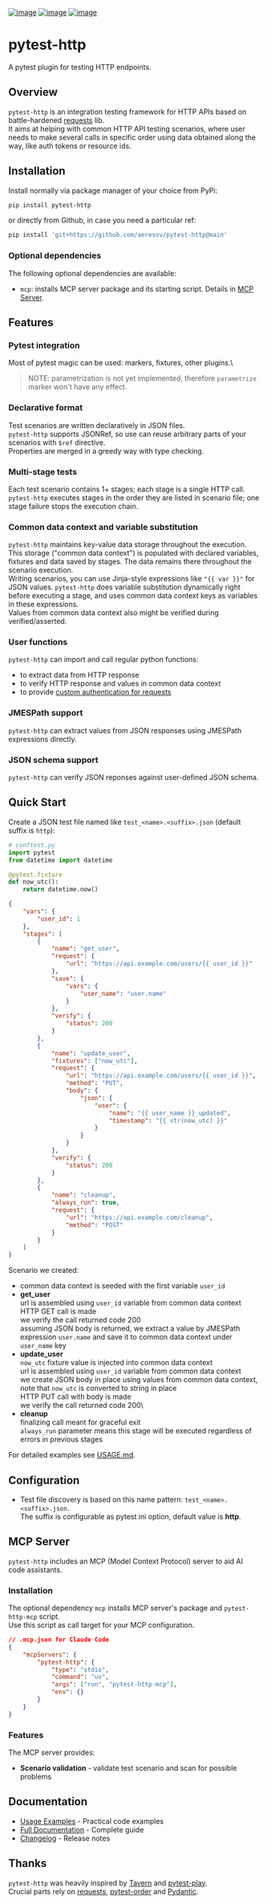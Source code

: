 [![image](https://img.shields.io/pypi/v/pytest-http)](https://pypi.python.org/pypi/pytest-http)
[![image](https://img.shields.io/pypi/l/pytest-http)](https://github.com/aeresov/pytest-http/blob/main/LICENSE)
[![image](https://img.shields.io/pypi/pyversions/pytest-http)](https://pypi.python.org/pypi/pytest-http)

# pytest-http

A pytest plugin for testing HTTP endpoints.

## Overview

`pytest-http` is an integration testing framework for HTTP APIs based on battle-hardened [requests](https://requests.readthedocs.io) lib.\
It aims at helping with common HTTP API testing scenarios, where user needs to make several calls in specific order using data obtained along the way, like auth tokens or resource ids.

## Installation

Install normally via package manager of your choice from PyPi:

```bash
pip install pytest-http
```

or directly from Github, in case you need a particular ref:

```bash
pip install 'git+https://github.com/aeresov/pytest-http@main'
```

### Optional dependencies

The following optional dependencies are available:

-   `mcp`: installs MCP server package and its starting script. Details in [MCP Server](#mcp-server).

## Features

### Pytest integration

Most of pytest magic can be used: markers, fixtures, other plugins.\
> NOTE: parametrization is not yet implemented, therefore `parametrize` marker won't have any effect.

### Declarative format

Test scenarios are written declaratively in JSON files.\
`pytest-http` supports JSONRef, so use can reuse arbitrary parts of your scenarios with `$ref` directive.\
Properties are merged in a greedy way with type checking.

### Multi-stage tests

Each test scenario contains 1+ stages; each stage is a single HTTP call.\
`pytest-http` executes stages in the order they are listed in scenario file; one stage failure stops the execution chain.

### Common data context and variable substitution

`pytest-http` maintains key-value data storage throughout the execution.\
This storage ("common data context") is populated with declared variables, fixtures and data saved by stages. The data remains there throughout the scenario execution.\
Writing scenarios, you can use Jinja-style expressions like `"{{ var }}"` for JSON values. `pytest-http` does variable substitution dynamically right before executing a stage, and uses common data context keys as variables in these expressions.\
Values from common data context also might be verified during verified/asserted.

### User functions

`pytest-http` can import and call regular python functions:
- to extract data from HTTP response
- to verify HTTP response and values in common data context
- to provide [custom authentication for requests](https://requests.readthedocs.io/en/latest/user/advanced/#custom-authentication)

### JMESPath support

`pytest-http` can extract values from JSON responses using JMESPath expressions directly.

### JSON schema support

`pytest-http` can verify JSON reponses against user-defined JSON schema.

## Quick Start

Create a JSON test file named like `test_<name>.<suffix>.json` (default suffix is `http`):

```python
# conftest.py
import pytest
from datetime import datetime

@pytest.fixture
def now_utc():
    return datetime.now()
```

```json
{
    "vars": {
        "user_id": 1
    },
    "stages": [
        {
            "name": "get_user",
            "request": {
                "url": "https://api.example.com/users/{{ user_id }}"
            },
            "save": {
                "vars": {
                    "user_name": "user.name"
                }
            },
            "verify": {
                "status": 200
            }
        },
        {
            "name": "update_user",
            "fixtures": ["now_utc"],
            "request": {
                "url": "https://api.example.com/users/{{ user_id }}",
                "method": "PUT",
                "body": {
                    "json": {
                        "user": {
                            "name": "{{ user_name }}_updated",
                            "timestamp": "{{ str(now_utc) }}"
                        }
                    }
                }
            },
            "verify": {
                "status": 200
            }
        },
        {
            "name": "cleanup",
            "always_run": true,
            "request": {
                "url": "https://api.example.com/cleanup",
                "method": "POST"
            }
        }
    ]
}
```

Scenario we created:
- common data context is seeded with the first variable `user_id`
- **get_user**\
url is assembled using `user_id` variable from common data context\
HTTP GET call is made\
we verify the call returned code 200\
assuming JSON body is returned, we extract a value by JMESPath expression `user.name` and save it to common data context under `user_name` key
- **update_user**\
`now_utc` fixture value is injected into common data context\
url is assembled using `user_id` variable from common data context\
we create JSON body in place using values from common data context, note that `now_utc` is converted to string in place\
HTTP PUT call with body is made\
we verify the call returned code 200\
- **cleanup**\
finalizing call meant for graceful exit\
`always_run` parameter means this stage will be executed regardless of errors in previous stages

For detailed examples see [USAGE.md](USAGE.md).

## Configuration

- Test file discovery is based on this name pattern: `test_<name>.<suffix>.json`.  
The suffix is configurable as pytest ini option, default value is **http**.

## MCP Server

`pytest-http` includes an MCP (Model Context Protocol) server to aid AI code assistants.

### Installation

The optional dependency `mcp` installs MCP server's package and `pytest-http-mcp` script.\
Use this script as call target for your MCP configuration.

```json
// .mcp.json for Claude Code
{
    "mcpServers": {
        "pytest-http": {
            "type": "stdio",
            "command": "uv",
            "args": ["run", "pytest-http-mcp"],
            "env": {}
        }
    }
}
```

### Features

The MCP server provides:

-   **Scenario validation** - validate test scenario and scan for possible problems

## Documentation

- [Usage Examples](USAGE.md) - Practical code examples
- [Full Documentation](https://aeresov.github.io/pytest-http) - Complete guide
- [Changelog](CHANGELOG.md) - Release notes

## Thanks

`pytest-http` was heavily inspired by [Tavern](https://github.com/taverntesting/tavern) and [pytest-play](https://github.com/davidemoro/pytest-play).  
Crucial parts rely on [requests](https://requests.readthedocs.io), [pytest-order](https://github.com/pytest-dev/pytest-order) and [Pydantic](https://docs.pydantic.dev).
